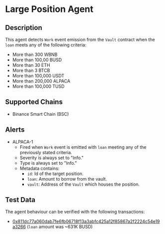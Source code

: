 # Large Position Agent

## Description

This agent detects `Work` event emission from the `Vault` contract when the `loan` meets any of the following criteria:
  - More than 300 WBNB
  - More than 100,00 BUSD
  - More than 30 ETH
  - More than 3 BTCB
  - More than 100,000 USDT
  - More than 200,000 ALPACA
  - More than 100,000 TUSD

## Supported Chains

- Binance Smart Chain (BSC)

## Alerts

- ALPACA-1
  - Fired when `Work` event is emitted with `loan` meeting any of the previously stated criteria.
  - Severity is always set to "Info."
  - Type is always set to "Info."
  - Metadata contains:
    - `id`: Id of the target position.
    - `loan`: Amount to borrow from the vault.
    - `vault`: Address of the `Vault` which houses the position.

## Test Data

The agent behaviour can be verified with the following transactions:

- [0x811dc77a060dab7fe6fb06718f13a3abfc425a12f85867a2f2224c54e19a3266](https://www.bscscan.com/tx/0x811dc77a060dab7fe6fb06718f13a3abfc425a12f85867a2f2224c54e19a3266) (`loan` amount was ~631K BUSD)
